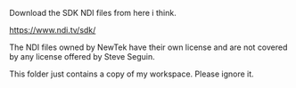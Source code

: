 Download the SDK NDI files from here i think.

https://www.ndi.tv/sdk/

The NDI files owned by NewTek have their own license and are not covered by any license offered by Steve Seguin. 

This folder just contains a copy of my workspace. Please ignore it.

